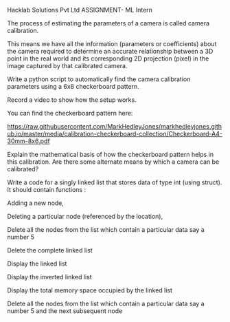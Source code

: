 Hacklab Solutions Pvt Ltd
ASSIGNMENT- ML Intern


The process of estimating the parameters of a camera is called camera calibration.

This means we have all the information (parameters or coefficients) about the camera required to determine an accurate relationship between a 3D point in the real world and its corresponding 2D projection (pixel) in the image captured by that calibrated camera.



Write a python script to automatically find the camera calibration parameters using a 6x8 checkerboard pattern. 

Record a video to show how the setup works.



You can find the checkerboard pattern here: 



https://raw.githubusercontent.com/MarkHedleyJones/markhedleyjones.github.io/master/media/calibration-checkerboard-collection/Checkerboard-A4-30mm-8x6.pdf



Explain the mathematical basis of how the checkerboard pattern helps in this calibration. Are there some alternate means by which a camera can be calibrated?

Write a code for a singly linked list that stores data of type int (using struct). It should contain functions :



Adding a new node, 

Deleting a particular node (referenced by the location),

Delete all the nodes from the list which contain a particular data say a number 5

Delete the complete linked list

Display the linked list

Display the inverted linked list

Display the total memory space occupied by the linked list

Delete all the nodes from the list which contain a particular data say a number 5 and the next subsequent node
